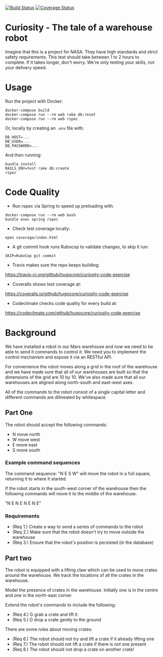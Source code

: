[![Build Status](https://travis-ci.org/hugocore/curiosity-code-exercise.svg?branch=master)](https://travis-ci.org/hugocore/curiosity-code-exercise)
[![Coverage Status](https://coveralls.io/repos/github/hugocore/curiosity-code-exercise/badge.svg?branch=master)](https://coveralls.io/github/hugocore/curiosity-code-exercise?branch=master)

# Curiosity - The tale of a warehouse robot

Imagine that this is a project for NASA. They have high standards and strict safety requirements. This test should take between 1 to 2 hours to complete. If it takes longer, don't worry. We're only testing your skills, not your delivery speed.

# Usage

Run the project with Docker:

```
docker-compose build
docker-compose run --rm web rake db:reset
docker-compose run --rm web rspec
```

Or, locally by creating an `.env` file with:

```
DB_HOST=...
DB_USER=...
DB_PASSWORD=...
```

And then running:

```
bundle install
RAILS_ENV=test rake db:create
rspec
```

# Code Quality

- Run rspec via Spring to speed up preloading with:

```
docker-compose run --rm web bash
bundle exec spring rspec
```

- Check test coverage locally:

```
open coverage/index.html
```

- A git commit hook runs Rubocop to validate changes, to skip it run:

```
SKIP=RuboCop git commit
```

- Travis makes sure the repo keeps building:

https://travis-ci.org/github/hugocore/curiosity-code-exercise

- Coveralls shows test coverage at:

https://coveralls.io/github/hugocore/curiosity-code-exercise

- Codeclimate checks code quality for every build at:

https://codeclimate.com/github/hugocore/curiosity-code-exercise

# Background

We have installed a robot in our Mars warehouse and now we need to be able to send it commands to control it. We need you to implement the control mechanism and expose it via an RESTful API.

For convenience the robot moves along a grid in the roof of the warehouse and we have made sure that all of our warehouses are built so that the dimensions of the grid are 10 by 10. We've also made sure that all our warehouses are aligned along north-south and east-west axes.

All of the commands to the robot consist of a single capital letter and different commands are dilineated by whitespace.

## Part One

The robot should accept the following commands:

* N move north
* W move west
* E move east
* S move south

### Example command sequences

The command sequence: "N E S W" will move the robot in a full square, returning it to where it started.

If the robot starts in the south-west corner of the warehouse then the following commands will move it to the middle of the warehouse.

"N E N E N E N E"

### Requirements

* (Req 1.) Create a way to send a series of commands to the robot
* (Req 2.) Make sure that the robot doesn't try to move outside the warehouse
* (Req 3.) Ensure that the robot's position is persisted (in the database)

## Part two

The robot is equipped with a lifting claw which can be used to move crates around the warehouse. We track the locations of all the crates in the warehouse.

Model the presence of crates in the warehouse. Initially one is in the centre and one in the north-east corner.

Extend the robot's commands to include the following:

* (Req 4.) G grab a crate and lift it
* (Req 5.) D drop a crate gently to the ground

There are some rules about moving crates:

* (Req 6.) The robot should not try and lift a crate if it already lifting one
* (Req 7.) The robot should not lift a crate if there is not one present
* (Req 8.) The robot should not drop a crate on another crate!
